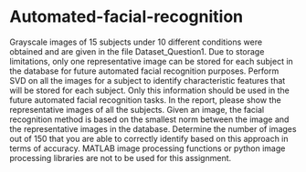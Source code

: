 # Automated-facial-recognition

Grayscale images of 15 subjects under 10 different conditions were obtained and are given in the file Dataset_Question1. Due to storage limitations, only one representative image can be stored for each subject in the database for future automated facial recognition purposes. Perform SVD on all the images for a subject to identify characteristic features that will be stored for each subject. Only this information should be used in the future automated facial recognition tasks. In the report, please show the representative images of all the subjects. Given an image, the facial recognition method is based on the smallest norm between the image and the representative images in the database. Determine the number of images out of 150 that you are able to correctly identify based on this approach in terms of accuracy. MATLAB image processing functions or python image processing libraries are not to be used for this assignment.



